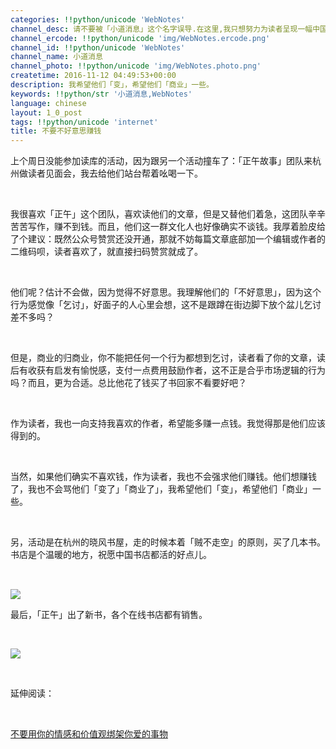 ```yaml
---
categories: !!python/unicode 'WebNotes'
channel_desc: 请不要被「小道消息」这个名字误导.在这里,我只想努力为读者呈现一幅中国互联网的清明上河图.
channel_ercode: !!python/unicode 'img/WebNotes.ercode.png'
channel_id: !!python/unicode 'WebNotes'
channel_name: 小道消息
channel_photo: !!python/unicode 'img/WebNotes.photo.png'
createtime: 2016-11-12 04:49:53+00:00
description: 我希望他们「变」，希望他们「商业」一些。
keywords: !!python/str '小道消息,WebNotes'
language: chinese
layout: 1_0_post
tags: !!python/unicode 'internet'
title: 不要不好意思赚钱
---
```

<div class="rich_media_content" id="js_content">
<p>
<span class="author-136959">
          上个周日没能参加读库的活动，因为跟另一个活动撞车了：「正午故事」团队来杭州做读者见面会，我去给他们站台帮着吆喝一下。
         </span>
</p>
<p>
<span class="author-136959">
<br/>
</span>
</p>
<p>
<span class="author-136959">
          我很喜欢「正午」这个团队，喜欢读他们的文章，但是又替他们着急，这团队辛辛苦苦写作，赚不到钱。而且，他们这一群文化人也好像确实不谈钱。我厚着脸皮给了个建议：既然公众号赞赏还没开通，那就不妨每篇文章底部加一个编辑或作者的二维码呗，读者喜欢了，就直接扫码赞赏就成了。
         </span>
</p>
<p>
<inherit style="display: block;">
<br/>
</inherit>
</p>
<p>
<span class="author-136959">
          他们呢？估计不会做，因为觉得不好意思。我理解他们的「不好意思」，因为这个行为感觉像「乞讨」，好面子的人心里会想，这不是跟蹲在街边脚下放个盆儿乞讨差不多吗？
         </span>
</p>
<p>
<span class="author-136959">
<br/>
</span>
</p>
<p>
<span class="author-136959">
          但是，商业的归商业，你不能把任何一个行为都想到乞讨，读者看了你的文章，读后有收获有启发有愉悦感，支付一点费用鼓励作者，这不正是合乎市场逻辑的行为吗？而且，更为合适。总比他花了钱买了书回家不看要好吧？
         </span>
</p>
<p>
<br/>
</p>
<p>
         作为读者，我也一向支持我喜欢的作者，希望能多赚一点钱。我觉得那是他们应该得到的。
        </p>
<p>
<span class="author-136959">
<br/>
</span>
</p>
<p>
<span class="author-136959">
          当然，如果他们确实不喜欢钱，作为读者，我也不会强求他们赚钱。他们想赚钱了，我也不会骂他们「变了」「商业了」，我希望他们「变」，希望他们「商业」一些。
         </span>
</p>
<p>
<span class="author-136959">
<br/>
</span>
</p>
<p>
         另，活动是在杭州的晓风书屋，走的时候本着「贼不走空」的原则，买了几本书。书店是个温暖的地方，祝愿中国书店都活的好点儿。
        </p>
<p>
<span class="author-136959 font-size-3" style="font-size: 11pt;">
<br/>
</span>
</p>
<p>
<span class="author-136959 font-size-3" style="font-size: 11pt;">
<img data-ratio="1" data-s="300,640" data-src="" data-type="jpeg" data-w="430" src="{{ '/img/ow5rEn8QGlFl6DsPvdATZO6icA0OCVDd2N8DzeqFlPbeMlNwAFMvblWcIwDSianIL3tHI152bloUiaibb0w57N9HHA.jpeg' | prepend: site.img | replace: '//','/' }}"/>
<br/>
</span>
</p>
<p>
<span class="author-136959">
          最后，「正午」出了新书，各个在线书店都有销售。
         </span>
</p>
<p>
<br/>
</p>
<p>
<span class="author-136959">
<img data-ratio="1.48671875" data-s="300,640" data-src="" data-type="jpeg" data-w="1280" src="{{ '/img/ow5rEn8QGlFl6DsPvdATZO6icA0OCVDd2vrJxZPWICWbiaIuShNBCTlX0fAV0BibamNdIJib00DHkxahee0zvK7ZlA.jpeg' | prepend: site.img | replace: '//','/' }}"/>
<br/>
</span>
</p>
<p>
<span class="author-136959">
<br/>
</span>
</p>
<p>
         延伸阅读：
        </p>
<p>
<br/>
</p>
<p>
<a data_ue_src="http://mp.weixin.qq.com/s?__biz=MjM5ODIyMTE0MA==&amp;mid=2650968858&amp;idx=1&amp;sn=0e656b56d4fcc6612cb98c84796aba38&amp;chksm=bd3837218a4fbe375b39b58e863da9f24a7cd7bda33ddefcbfb8d5d3bbd03488c77e272905d2&amp;scene=21#wechat_redirect" href="http://mp.weixin.qq.com/s?__biz=MjM5ODIyMTE0MA==&amp;mid=2650968858&amp;idx=1&amp;sn=0e656b56d4fcc6612cb98c84796aba38&amp;chksm=bd3837218a4fbe375b39b58e863da9f24a7cd7bda33ddefcbfb8d5d3bbd03488c77e272905d2&amp;scene=21#wechat_redirect" target="_blank">
          不要用你的情感和价值观绑架你爱的事物
         </a>
<br/>
</p>
</div>
